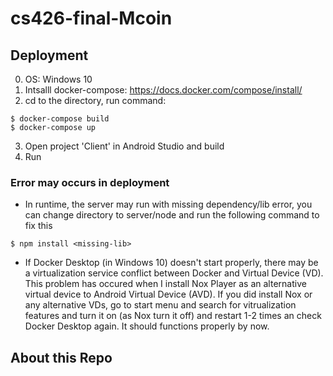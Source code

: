 # cs426-final-Mcoin

## Deployment

0. OS: Windows 10
1. Intsalll docker-compose: https://docs.docker.com/compose/install/
2. cd to the directory, run command:
```
$ docker-compose build
$ docker-compose up
```
3. Open project 'Client' in Android Studio and build
4. Run

### Error may occurs in deployment

- In runtime, the server may run with missing dependency/lib error, you can change directory to server/node and run the following command to fix this
```
$ npm install <missing-lib>
```
- If Docker Desktop (in Windows 10) doesn't start properly, there may be a virtualization service conflict between Docker and Virtual Device (VD). This problem has occured when I install Nox Player as an alternative virtual device to Android Virtual Device (AVD). If you did install Nox or any alternative VDs, go to start menu and search for vitrualization features and turn it on (as Nox turn it off) and restart 1-2 times an check Docker Desktop again. It should functions properly by now.

## About this Repo
